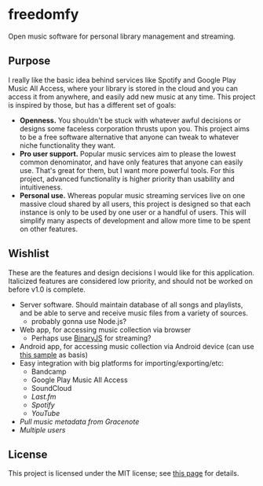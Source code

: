 # freedomfy
Open music software for personal library management and streaming.

## Purpose

I really like the basic idea behind services like Spotify and Google Play Music All Access, where your library is stored in the cloud and you can access it from anywhere, and easily add new music at any time. This project is inspired by those, but has a different set of goals:

* **Openness.** You shouldn't be stuck with whatever awful decisions or designs some faceless corporation thrusts upon you. This project aims to be a free software alternative that anyone can tweak to whatever niche functionality they want.
* **Pro user support.** Popular music services aim to please the lowest common denominator, and have only features that anyone can easily use. That's great for them, but I want more powerful tools. For this project, advanced functionality is higher priority than usability and intuitiveness.
* **Personal use.** Whereas popular music streaming services live on one massive cloud shared by all users, this project is designed so that each instance is only to be used by one user or a handful of users. This will simplify many aspects of development and allow more time to be spent on other features.

## Wishlist

These are the features and design decisions I would like for this application. Italicized features are considered low priority, and should not be worked on before v1.0 is complete.

* Server software. Should maintain database of all songs and playlists, and be able to serve and receive music files from a variety of sources.
  * probably gonna use Node.js?
* Web app, for accessing music collection via browser
  * Perhaps use [BinaryJS](http://binaryjs.com/) for streaming?
* Android app, for accessing music collection via Android device (can use [this sample](https://github.com/googlesamples/android-UniversalMusicPlayer) as basis)
* Easy integration with big platforms for importing/exporting/etc:
  * Bandcamp
  * Google Play Music All Access
  * SoundCloud
  * _Last.fm_
  * _Spotify_
  * _YouTube_
* _Pull music metadata from Gracenote_
* _Multiple users_

## License

This project is licensed under the MIT license; see [this page](http://oxguy3.mit-license.org) for details.
